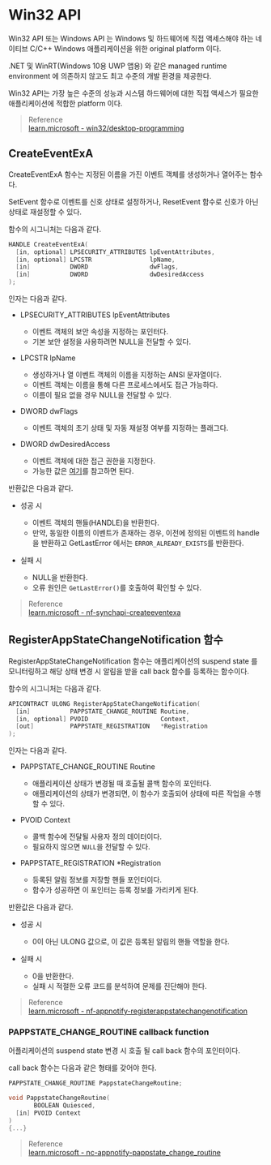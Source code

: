 # Win32 API
Win32 API 또는 Windows API 는 Windows 및 하드웨어에 직접 액세스해야 하는 네이티브 C/C++ Windows 애플리케이션을 위한 original platform 이다.

.NET 및 WinRT(Windows 10용 UWP 앱용) 와 같은 managed runtime environment 에 의존하지 않고도 최고 수준의 개발 환경을 제공한다. 

Win32 API는 가장 높은 수준의 성능과 시스템 하드웨어에 대한 직접 액세스가 필요한 애플리케이션에 적합한 platform 이다.

> Reference  
> [learn.microsoft - win32/desktop-programming](https://learn.microsoft.com/ko-kr/windows/win32/desktop-programming)  

## CreateEventExA
CreateEventExA 함수는 지정된 이름을 가진 이벤트 객체를 생성하거나 열어주는 함수다. 

 SetEvent 함수로 이벤트를 신호 상태로 설정하거나, ResetEvent 함수로 신호가 아닌 상태로 재설정할 수 있다.

함수의 시그니처는 다음과 같다.
```cpp
HANDLE CreateEventExA(
  [in, optional] LPSECURITY_ATTRIBUTES lpEventAttributes,
  [in, optional] LPCSTR                lpName,
  [in]           DWORD                 dwFlags,
  [in]           DWORD                 dwDesiredAccess
);
```

인자는 다음과 같다.
* LPSECURITY_ATTRIBUTES lpEventAttributes
  * 이벤트 객체의 보안 속성을 지정하는 포인터다.
  * 기본 보안 설정을 사용하려면 NULL을 전달할 수 있다.

* LPCSTR lpName
  * 생성하거나 열 이벤트 객체의 이름을 지정하는 ANSI 문자열이다.
  * 이벤트 객체는 이름을 통해 다른 프로세스에서도 접근 가능하다.
  * 이름이 필요 없을 경우 NULL을 전달할 수 있다.

* DWORD dwFlags
  * 이벤트 객체의 초기 상태 및 자동 재설정 여부를 지정하는 플래그다.  

* DWORD dwDesiredAccess
  * 이벤트 객체에 대한 접근 권한을 지정한다.
  * 가능한 값은 [여기](https://learn.microsoft.com/ko-kr/windows/win32/sync/synchronization-object-security-and-access-rights)를 참고하면 된다.
  
반환값은 다음과 같다.
* 성공 시
  * 이벤트 객체의 핸들(HANDLE)을 반환한다.
  * 만약, 동일한 이름의 이벤트가 존재하는 경우, 이전에 정의된 이벤트의 handle 을 반환하고 GetLastError 에서는 `ERROR_ALREADY_EXISTS`를 반환한다.

* 실패 시
  * NULL을 반환한다.
  * 오류 원인은 `GetLastError()`를 호출하여 확인할 수 있다.
 
> Reference  
> [learn.microsoft - nf-synchapi-createeventexa](https://learn.microsoft.com/ko-kr/windows/win32/api/synchapi/nf-synchapi-createeventexa)

## RegisterAppStateChangeNotification 함수
RegisterAppStateChangeNotification 함수는 애플리케이션의 suspend state 를 모니터링하고 해당 상태 변경 시 알림을 받을 call back 함수를 등록하는 함수이다.

함수의 시그니처는 다음과 같다.
```cpp
APICONTRACT ULONG RegisterAppStateChangeNotification(
  [in]           PAPPSTATE_CHANGE_ROUTINE Routine,
  [in, optional] PVOID                    Context,
  [out]          PAPPSTATE_REGISTRATION   *Registration
);
```

인자는 다음과 같다.
* PAPPSTATE_CHANGE_ROUTINE Routine
  * 애플리케이션 상태가 변경될 때 호출될 콜백 함수의 포인터다.
  * 애플리케이션의 상태가 변경되면, 이 함수가 호출되어 상태에 따른 작업을 수행할 수 있다.

* PVOID Context
  * 콜백 함수에 전달될 사용자 정의 데이터이다.
  * 필요하지 않으면 `NULL`을 전달할 수 있다.

* PAPPSTATE_REGISTRATION *Registration
  * 등록된 알림 정보를 저장할 핸들 포인터이다.
  * 함수가 성공하면 이 포인터는 등록 정보를 가리키게 된다.

반환값은 다음과 같다.
* 성공 시
  * 0이 아닌 ULONG 값으로, 이 값은 등록된 알림의 핸들 역할을 한다.

* 실패 시
  * 0을 반환한다.
  * 실패 시 적절한 오류 코드를 분석하여 문제를 진단해야 한다.

> Reference  
> [learn.microsoft - nf-appnotify-registerappstatechangenotification](https://learn.microsoft.com/en-us/windows/win32/api/appnotify/nf-appnotify-registerappstatechangenotification)

### PAPPSTATE_CHANGE_ROUTINE callback function
어플리케이션의 suspend state 변경 시 호출 될 call back 함수의 포인터이다.

call back 함수는 다음과 같은 형태를 갖어야 한다.

```cpp
PAPPSTATE_CHANGE_ROUTINE PappstateChangeRoutine;

void PappstateChangeRoutine(
       BOOLEAN Quiesced,
  [in] PVOID Context
)
{...}
```

> Reference  
> [learn.microsoft - nc-appnotify-pappstate_change_routine](https://learn.microsoft.com/en-us/windows/win32/api/appnotify/nc-appnotify-pappstate_change_routine)  

